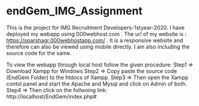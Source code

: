 # endGem_IMG_Assignment
This is the project for IMG Recruitment Developers-1styear-2020. 
I have deployed my webapp using 000webhost.com . The url of my website is : https://sparshagr.000webhostapp.com/  . It is a responsive
website and therefore can also be viewed using mobile directly.
I am also including the source code for the same.

To view the webapp through local host follow the given procedure:
Step1 => Download Xampp for Windows
Step2 => Copy paste the source code (EndGem Folder) to the htdocs of Xampp.
Step3 => Then open the Xampp contol panel and start the Apache and Mysql and click on Admin of both. 
Step4 => Then click on the follwoing link: http://localhost/EndGem/index.php#


